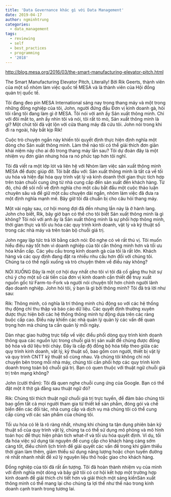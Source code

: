 ```yaml
---
title: 'Data Governance khác gì với Data Management'
date: 2019-04-17
author: ngminhtrung
categories:
  - data_management
tags:
  - reviewing
  - self
  - best_practices
  - programming
  - '2018'
---
```


http://blog.mesa.org/2016/03/the-smart-manufacturing-elevator-pitch.html

The Smart Manufacturing Elevator Pitch, Literally!
Bởi Rik Geerts, thành viên của một số nhóm làm việc quốc tế MESA và là thành viên của Hội đồng quản trị quốc tế.

Tôi đang đeo pin MESA International sáng nay trong thang máy và một trong những đồng nghiệp của tôi, John, người đứng đầu Đơn vị kinh doanh gà, hỏi tôi rằng tôi đang làm gì ở MESA. Tôi nói với anh ấy Sản xuất thông minh. Chỉ với đôi mắt to, anh ấy nhìn tôi và nói, tôi rất tò mò, Sản xuất thông minh là gì? Một chút tôi đã vật lộn với cửa thang máy đã cứu tôi. John nói trong khi đi ra ngoài, hãy bắt kịp Rik!

Cuộc trò chuyện ngắn này khiến tôi quyết định thực hiện định nghĩa một dòng cho Sản xuất thông minh. Làm thế nào tôi có thể giải thích đơn giản khái niệm này cho ai đó trong thang máy lần sau?
Tôi dự đoán đây là một nhiệm vụ đơn giản nhưng hóa ra nó phức tạp hơn tôi nghĩ.

Tôi đã viết ra một lớp lót và liên hệ với Nhóm làm việc sản xuất thông minh MESA để được giúp đỡ. Tôi bắt đầu với: Sản xuất thông minh là tất cả về tối ưu hóa và hiện đại hóa quy trình vật lý và kinh doanh thời gian thực tích hợp trên toàn chuỗi cung ứng từ nhà cung cấp đến sản xuất đến khách hàng. Từ đó, chủ đề sôi nổi về định nghĩa cho một câu bắt đầu một cuộc thảo luận chuyên sâu và để giữ một câu chuyện dài ngắn, nhóm làm việc đã đưa ra một định nghĩa mạnh mẽ. Bây giờ tôi đã chuẩn bị cho câu hỏi thang máy.

Một vài ngày sau, cơ hội mong đợi đã đến nhưng lần này là ở hành lang. John cho biết, Rik, bây giờ bạn có thể cho tôi biết Sản xuất thông minh là gì không? Tôi nói với anh ấy là Sản xuất thông minh là sự phối hợp thông minh, thời gian thực và tối ưu hóa các quy trình kinh doanh, vật lý và kỹ thuật số trong các nhà máy và trên toàn bộ chuỗi giá trị.

John ngay lập tức trả lời bằng cách nói: Đó nghe có vẻ rất thú vị. Tôi muốn hiểu điều này tốt hơn vì doanh nghiệp của tôi cần thông minh hơn và tối ưu hóa khẩn cấp. Các yêu cầu trong kinh doanh gà của tôi là rất lớn. Khách hàng và các quy định đang đặt ra nhiều nhu cầu hơn đối với chúng tôi. Chúng ta có thể ngồi xuống và trò chuyện thêm về điều này không?

NÓI XUỐNG
Đây là một cơ hội duy nhất cho tôi vì tôi đã cố gắng thu hút sự chú ý cho một số cải tiến của đơn vị kinh doanh cần thiết để truy xuất nguồn gốc từ Farm-to-Fork và người nói chuyện tốt hơn chính người lãnh đạo doanh nghiệp. John hỏi tôi, ý bạn là gì bởi thông minh? Tôi đã trả lời như sau:

Rik: Thông minh, có nghĩa là trí thông minh chủ động so với các hệ thống thụ động chỉ thu thập và báo cáo dữ liệu. Các quyết định thường xuyên được thực hiện bởi các hệ thống thông minh tự động dựa trên các ràng buộc cấp cao. Điều này khiến các nhà quản lý quản lý các vấn đề quan trọng hơn mà chúng ta cần quản lý mỗi ngày.

Dàn nhạc giao hưởng trực tiếp về việc điều phối dòng quy trình kinh doanh thông qua các nguồn lực trong chuỗi giá trị sản xuất để chúng được đồng bộ hóa và dữ liệu trôi chảy. Đây là cấp độ đồng bộ hóa tiếp theo giữa các quy trình kinh doanh, vật lý, kỹ thuật số, bao gồm con người, thiết bị vật lý và quy trình CNTT kỹ thuật số cùng nhau. Và chúng tôi không chỉ nói chuyện bên trong mỗi nhà máy, chúng tôi cần phối hợp các quy trình kinh doanh trong toàn bộ chuỗi giá trị. Bạn có quen thuộc với thuật ngữ chuỗi giá trị trên mạng không?

John (cười thầm): Tôi đã quen nghe chuỗi cung ứng của Google. Bạn có thể đặt một ít thịt gà đằng sau thuật ngữ đó?

Rik: Chúng tôi thích thuật ngữ chuỗi giá trị trực tuyến, để đảm bảo chúng tôi bao gồm tất cả mọi người tham gia từ thiết kế sản phẩm, đóng gói và chế biến đến các đối tác, nhà cung cấp và dịch vụ mà chúng tôi có thể cung cấp cùng với các sản phẩm của chúng tôi.

Tối ưu hóa có lẽ là rõ ràng nhất, nhưng khi chúng ta tận dụng phiên bản kỹ thuật số của quy trình vật lý, chúng ta có thể sử dụng mô phỏng và mô hình toán học để thực hiện phân tích what-if và tối ưu hóa quyết định. Ví dụ, tối đa hóa việc sử dụng tài nguyên để cung cấp cho khách hàng càng sớm càng tốt, điều chỉnh lịch trình để giải quyết các vấn đề trong khi giảm thiểu thời gian làm thêm, giảm thiểu sử dụng năng lượng hoặc chọn tuyến đường rẻ nhất nhanh nhất để xử lý nguyên liệu thô hoặc giao cho khách hàng.

Đồng nghiệp của tôi đã rất ấn tượng. Tôi đã hoàn thành nhiệm vụ của mình với định nghĩa một dòng và bây giờ tôi có cơ hội kết hợp một trường hợp kinh doanh để giải thích chi tiết hơn và giải thích một sáng kiến ​​Sản xuất thông minh có thể mang lại cho chúng ta lợi thế như thế nào trong kinh doanh cạnh tranh trong tương lai.
